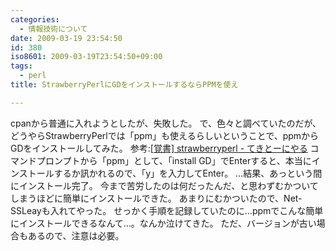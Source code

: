 ```yaml
---
categories:
  - 情報技術について
date: 2009-03-19 23:54:50
id: 380
iso8601: 2009-03-19T23:54:50+09:00
tags:
  - perl
title: StrawberryPerlにGDをインストールするならPPMを使え

---
```


<p>cpanから普通に入れようとしたが、失敗した。
で、色々と調べていたのだが、どうやらStrawberryPerlでは「ppm」も使えるらしいということで、ppmからGDをインストールしてみた。
参考:<a href="http://skitai.blog98.fc2.com/blog-entry-28.html" target="_blank">[覚書] strawberryperl - てきとーにやる</a>
コマンドプロンプトから「ppm」として、「install GD」でEnterすると、本当にインストールするか訊かれるので、「y」を入力してEnter。
&#133;結果、あっという間にインストール完了。
今まで苦労したのは何だったんだ、と思わずむかついてしまうほどに簡単にインストールできた。
あまりにむかついたので、Net-SSLeayも入れてやった。
せっかく手順を記録していたのに&#133;ppmでこんな簡単にインストールできるなんて&#133;。なんか泣けてきた。
ただ、バージョンが古い場合もあるので、注意は必要。</p>
    	